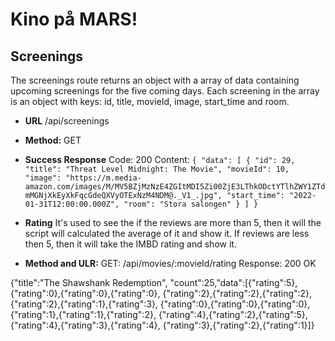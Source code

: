 # Kino på MARS!

## Screenings

The screenings route returns an object with a array of data containing upcoming screenings for the five coming days. Each screening in the array is an object with keys: id, title, movieId, image, start_time and room.

- **URL**
  /api/screenings

- **Method:**
  GET

- **Success Response**
  Code: 200
  Content: `{ "data": [ { "id": 29, "title": "Threat Level Midnight: The Movie", "movieId": 10, "image": "https://m.media- amazon.com/images/M/MV5BZjMzNzE4ZGItMDI5Zi00ZjE3LThkODctYTlhZWY1ZTdmMGNjXkEyXkFqcGdeQXVyOTExNzM4NDM@._V1_.jpg", "start_time": "2022-01-31T12:00:00.000Z", "room": "Stora salongen" } ] }`


- **Rating**
It's used to see the if the reviews are more than 5, then it will the script will calculated the average of it and show it.
If reviews are less then 5, then it will take the IMBD rating and show it. 

- **Method and ULR:**
GET: /api/movies/:movieId/rating
Response: 200 OK

{"title":"The Shawshank Redemption",
"count":25,"data":[{"rating":5},
{"rating":0},{"rating":0},{"rating":0},
{"rating":2},{"rating":2},{"rating":2},
{"rating":2},{"rating":1},{"rating":3},
{"rating":0},{"rating":0},{"rating":0},
{"rating":1},{"rating":1},{"rating":2},
{"rating":4},{"rating":2},{"rating":5},
{"rating":4},{"rating":3},{"rating":4},
{"rating":3},{"rating":2},{"rating":1}]}
